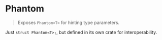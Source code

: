 # Phantom

> Exposes `Phantom<T>` for hinting type parameters.

Just `struct Phantom<T>;`, but defined in its own crate for interoperability.

